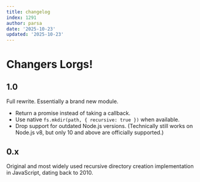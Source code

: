 ```yaml
---
title: changelog
index: 1291
author: parsa
date: '2025-10-23'
updated: '2025-10-23'
---
```

# Changers Lorgs!

## 1.0

Full rewrite.  Essentially a brand new module.

- Return a promise instead of taking a callback.
- Use native `fs.mkdir(path, { recursive: true })` when available.
- Drop support for outdated Node.js versions.  (Technically still works on
  Node.js v8, but only 10 and above are officially supported.)

## 0.x

Original and most widely used recursive directory creation implementation
in JavaScript, dating back to 2010.
